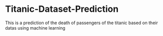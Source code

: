 # Titanic-Dataset-Prediction
This is a prediction of the death of passengers of the titanic based on their datas using machine learning
